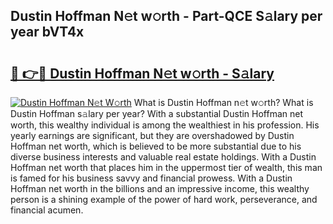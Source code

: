 ## Dustin Hoffman N𝚎t w𝚘rth - Part-QCE S𝚊lary per year bVT4x

# <h2><a href="http://gc05gl.nevu.top/?p=Dustin+Hoffman">🔗 👉🔴 Dustin Hoffman N𝚎t w𝚘rth - S𝚊lary</a></h2>

[![Dustin Hoffman N𝚎t W𝚘rth](https://i.imgur.com/Oavwk0R.jpeg)](http://gc05gl.nevu.top/?p=Dustin+Hoffman)
What is Dustin Hoffman n𝚎t w𝚘rth? What is Dustin Hoffman s𝚊lary per year?
With a substantial Dustin Hoffman net worth, this wealthy individual is among the wealthiest in his profession. His yearly earnings are significant, but they are overshadowed by Dustin Hoffman net worth, which is believed to be more substantial due to his diverse business interests and valuable real estate holdings. With a Dustin Hoffman net worth that places him in the uppermost tier of wealth, this man is famed for his business savvy and financial prowess. With a Dustin Hoffman net worth in the billions and an impressive income, this wealthy person is a shining example of the power of hard work, perseverance, and financial acumen.
